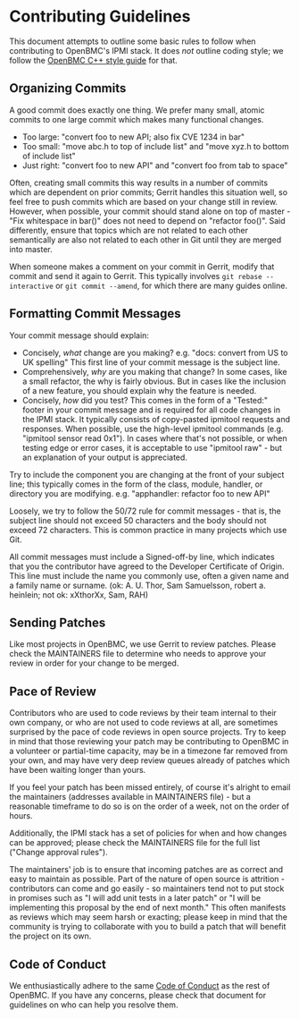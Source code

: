 # Contributing Guidelines

This document attempts to outline some basic rules to follow when contributing
to OpenBMC's IPMI stack. It does *not* outline coding style; we follow the
[OpenBMC C++ style guide](https://github.com/openbmc/docs/blob/master/cpp-style-and-conventions)
for that.

## Organizing Commits

A good commit does exactly one thing. We prefer many small, atomic commits to
one large commit which makes many functional changes.
 - Too large: "convert foo to new API; also fix CVE 1234 in bar"
 - Too small: "move abc.h to top of include list" and "move xyz.h to bottom of
   include list"
 - Just right: "convert foo to new API" and "convert foo from tab to space"

Often, creating small commits this way results in a number of commits which are
dependent on prior commits; Gerrit handles this situation well, so feel free to
push commits which are based on your change still in review. However, when
possible, your commit should stand alone on top of master - "Fix whitespace in
bar()" does not need to depend on "refactor foo()". Said differently, ensure
that topics which are not related to each other semantically are also not
related to each other in Git until they are merged into master.

When someone makes a comment on your commit in Gerrit, modify that commit and
send it again to Gerrit. This typically involves `git rebase --interactive` or
`git commit --amend`, for which there are many guides online.

## Formatting Commit Messages

Your commit message should explain:

 - Concisely, *what* change are you making? e.g. "docs: convert from US to UK
   spelling" This first line of your commit message is the subject line.
 - Comprehensively, *why* are you making that change? In some cases, like a
   small refactor, the why is fairly obvious. But in cases like the inclusion of
   a new feature, you should explain why the feature is needed.
 - Concisely, *how* did you test? This comes in the form of a "Tested:" footer
   in your commit message and is required for all code changes in the IPMI
   stack. It typically consists of copy-pasted ipmitool requests and responses.
   When possible, use the high-level ipmitool commands (e.g. "ipmitool sensor
   read 0x1"). In cases where that's not possible, or when testing edge or error
   cases, it is acceptable to use "ipmitool raw" - but an explanation of your
   output is appreciated.

Try to include the component you are changing at the front of your subject line;
this typically comes in the form of the class, module, handler, or directory you
are modifying. e.g. "apphandler: refactor foo to new API"

Loosely, we try to follow the 50/72 rule for commit messages - that is, the
subject line should not exceed 50 characters and the body should not exceed 72
characters. This is common practice in many projects which use Git.

All commit messages must include a Signed-off-by line, which indicates that you
the contributor have agreed to the Developer Certificate of Origin. This line
must include the name you commonly use, often a given name and a family name or
surname. (ok: A. U. Thor, Sam Samuelsson, robert a. heinlein; not ok:
xXthorXx, Sam, RAH)

## Sending Patches

Like most projects in OpenBMC, we use Gerrit to review patches. Please check
the MAINTAINERS file to determine who needs to approve your review in order for
your change to be merged.

## Pace of Review

Contributors who are used to code reviews by their team internal to their own
company, or who are not used to code reviews at all, are sometimes surprised by
the pace of code reviews in open source projects. Try to keep in mind that those
reviewing your patch may be contributing to OpenBMC in a volunteer or
partial-time capacity, may be in a timezone far removed from your own, and may
have very deep review queues already of patches which have been waiting longer
than yours.

If you feel your patch has been missed entirely, of course it's
alright to email the maintainers (addresses available in MAINTAINERS file) - but
a reasonable timeframe to do so is on the order of a week, not on the order of
hours.

Additionally, the IPMI stack has a set of policies for when and how changes can
be approved; please check the MAINTAINERS file for the full list ("Change
approval rules").

The maintainers' job is to ensure that incoming patches are as correct and easy
to maintain as possible. Part of the nature of open source is attrition -
contributors can come and go easily - so maintainers tend not to put stock in
promises such as "I will add unit tests in a later patch" or "I will be
implementing this proposal by the end of next month." This often manifests as
reviews which may seem harsh or exacting; please keep in mind that the community
is trying to collaborate with you to build a patch that will benefit the project
on its own.

## Code of Conduct

We enthusiastically adhere to the same
[Code of Conduct](https://github.com/openbmc/docs/blob/master/code-of-conduct.md)
as the rest of OpenBMC. If you have any concerns, please check that document for
guidelines on who can help you resolve them.
